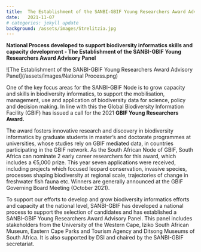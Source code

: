 ```yaml
---
title:  The Establishment of the SANBI-GBIF Young Researchers Award Advisory Pane
date:   2021-11-07
# categories: jekyll update
background: /assets/images/Strelitzia.jpg
---
```


**National Process developed to support biodiversity informatics skills and 
capacity development - The Establishment of the SANBI-GBIF Young Researchers Award Advisory Panel**

![The Establishment of the SANBI-GBIF Young Researchers Award Advisory Panel](/assets/images/National Process.png)

One of the key focus areas for the SANBI-GBIF Node is to grow capacity and skills in biodiversity informatics, to support the mobilisation, management, use and
application of biodiversity data for science, policy and decision making. In line with this the Global Biodiversity Information Facility (GBIF) has issued a 
call for the 2021 **GBIF Young Researchers Award.**  

The award fosters innovative research and discovery in biodiversity informatics by graduate students in master’s and doctorate programmes at universities, 
whose studies rely on GBIF mediated data, in countries participating in the GBIF network. As the South African Node of GBIF, South Africa can nominate 2 early
career researchers for this award, which includes a €5,000 prize.  This year seven applications were received, including projects which focused leopard conservation,
invasive species, processes shaping biodiversity at regional scale, trajectories of change in freshwater fish fauna etc. 
Winners are generally announced at the GBIF Governing Board Meeting (October 2021).  

To support our efforts to develop and grow biodiversity informatics efforts and capacity at the national level, SANBI-GBIF has developed a national process to
support the selection of candidates and has established a SANBI-GBIF Young Researchers Award Advisory Panel.  This panel includes stakeholders from the 
University of the Western Cape, Iziko South African Museum, Eastern Cape Parks and Tourism Agency and Ditsong Museums of South Africa.
It is also supported by DSI and chaired by the SANBI-GBIF secretariat.
